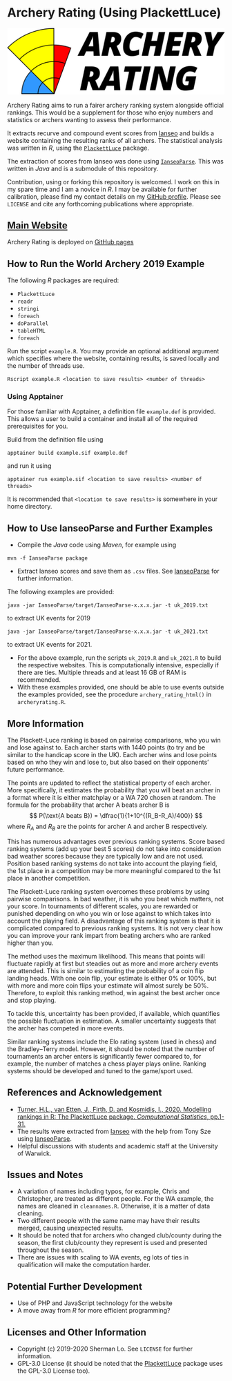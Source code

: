 # Archery Rating (Using PlackettLuce)

![logo-Archery Rating](logo-with-title.svg)

Archery Rating aims to run a fairer archery ranking system alongside official
rankings. This would be a supplement for those who enjoy numbers and statistics
or archers wanting to assess their performance.

It extracts recurve and compound event scores from [Ianseo](https://ianseo.net/)
and builds a website containing the resulting ranks of all archers. The
statistical analysis was written in *R*, using the
[`PlackettLuce`](https://hturner.github.io/PlackettLuce/) package.

The extraction of scores from Ianseo was done using
[`IanseoParse`](https://github.com/Alcalol/IanseoParse). This was written in
*Java* and is a submodule of this repository.

Contribution, using or forking this repository is welcomed. I work on this in my
spare time and I am a novice in *R*. I may be available for further calibration,
please find my contact details on my
[GitHub profile](https://github.com/shermanlo77). Please see `LICENSE` and cite
any forthcoming publications where appropriate.

## [Main Website](https://shermanlo77.github.io/archeryratingweb/)

Archery Rating is deployed on
[GitHub pages](https://shermanlo77.github.io/archeryratingweb/)

## How to Run the World Archery 2019 Example

The following *R* packages are required:

- `PlackettLuce`
- `readr`
- `stringi`
- `foreach`
- `doParallel`
- `tableHTML`
- `foreach`

Run the script `example.R`. You may provide an optional additional argument
which specifies where the website, containing results, is saved locally and
the number of threads use.

```shell
Rscript example.R <location to save results> <number of threads>
```

### Using Apptainer

For those familiar with Apptainer, a definition file `example.def` is provided.
This allows a user to build a container and install all of the required
prerequisites for you.

Build from the definition file using

```shell
apptainer build example.sif example.def
```

and run it using

```shell
apptainer run example.sif <location to save results> <number of threads>
```

It is recommended that `<location to save results>` is somewhere in your home
directory.

## How to Use IanseoParse and Further Examples

- Compile the *Java* code using *Maven*, for example using

```Shell
mvn -f IanseoParse package
```

- Extract Ianseo scores and save them as `.csv` files. See
  [IanseoParse](https://github.com/Alcalol/IanseoParse) for further information.

The following examples are provided:

```Shell
java -jar IanseoParse/target/IanseoParse-x.x.x.jar -t uk_2019.txt
```

to extract UK events for 2019

```Shell
java -jar IanseoParse/target/IanseoParse-x.x.x.jar -t uk_2021.txt
```

to extract UK events for 2021.

- For the above example, run the scripts `uk_2019.R` and `uk_2021.R` to build
  the respective websites. This is computationally intensive, especially if
  there are ties. Multiple threads and at least 16 GB of RAM is recommended.
- With these examples provided, one should be able to use events outside the
  examples provided, see the procedure `archery_rating_html()` in
  `archeryrating.R`.

## More Information

The Plackett-Luce ranking is based on pairwise comparisons, who you win and lose
against to. Each archer starts with 1440 points (to try and be similar to the
handicap score in the UK). Each archer wins and lose points based on who they
win and lose to, but also based on their opponents’ future performance.

The points are updated to reflect the statistical property of each archer. More
specifically, it estimates the probability that you will beat an archer in a
format where it is either matchplay or a WA 720 chosen at random. The formula
for the probability that archer A beats archer B is
$$
P(\text{A beats B}) = \dfrac{1}{1+10^{(R_B-R_A)/400}}
$$
where $R_A$ and $R_B$ are the points for archer A and archer B respectively.

This has numerous advantages over previous ranking systems. Score based ranking
systems (add up your best 5 scores) do not take into consideration bad weather
scores because they are typically low and are not used. Position based ranking
systems do not take into account the playing field, the 1st place in a
competition may be more meaningful compared to the 1st place in another
competition.

The Plackett-Luce ranking system overcomes these problems by using pairwise
comparisons. In bad weather, it is who you beat which matters, not your score.
In tournaments of different scales, you are rewarded or punished depending on
who you win or lose against to which takes into account the playing field. A
disadvantage of this ranking system is that it is complicated compared to
previous ranking systems. It is not very clear how you can improve your rank
impart from beating archers who are ranked higher than you.

The method uses the maximum likelihood. This means that points will fluctuate
rapidly at first but steadies out as more and more archery events are attended.
This is similar to estimating the probability of a coin flip landing heads. With
one coin flip, your estimate is either 0% or 100%, but with more and more coin
flips your estimate will almost surely be 50%. Therefore, to exploit this
ranking method, win against the best archer once and stop playing.

To tackle this, uncertainty has been provided, if available, which quantifies
the possible fluctuation in estimation. A smaller uncertainty suggests that the
archer has competed in more events.

Similar ranking systems include the Elo rating system (used in chess) and the
Bradley–Terry model. However, it should be noted that the number of tournaments
an archer enters is significantly fewer compared to, for example, the number of
matches a chess player plays online. Ranking systems should be developed and
tuned to the game/sport used.

## References and Acknowledgement

- [Turner, H.L., van Etten, J., Firth, D. and Kosmidis, I., 2020. Modelling
  rankings in R: The PlackettLuce package. *Computational Statistics*,
  pp.1-31.](https://link.springer.com/article/10.1007/s00180-020-00959-3)
- The results were extracted from [Ianseo](https://www.ianseo.net) with the help
  from Tony Sze using [IanseoParse](https://github.com/Alcalol/IanseoParse).
- Helpful discussions with students and academic staff at the University of
  Warwick.

## Issues and Notes

- A variation of names including typos, for example, Chris and Christopher, are
  treated as different people. For the WA example, the names are cleaned in
  `cleannames.R`. Otherwise, it is a matter of data cleaning.
- Two different people with the same name may have their results merged, causing
  unexpected results.
- It should be noted that for archers who changed club/county during the season,
  the first club/county they represent is used and presented throughout the
  season.
- There are issues with scaling to WA events, eg lots of ties in qualification
  will make the computation harder.

## Potential Further Development

- Use of PHP and JavaScript technology for the website
- A move away from *R* for more efficient programming?

## Licenses and Other Information

- Copyright (c) 2019-2020 Sherman Lo. See `LICENSE` for further information.
- GPL-3.0 License (it should be noted that the
  [PlackettLuce](https://hturner.github.io/PlackettLuce/) package uses the
  GPL-3.0 License too).
